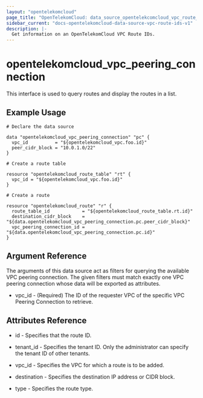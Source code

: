 ```yaml
---
layout: "opentelekomcloud"
page_title: "OpenTelekomCloud: data_source_opentelekcomcloud_vpc_route_ids_v1"
sidebar_current: "docs-opentelekomcloud-data-source-vpc-route-ids-v1"
description: |-
  Get information on an OpenTelekomCloud VPC Route IDs.
---
```


# opentelekomcloud_vpc_peering_connection

This interface is used to query routes and display the routes in a list.

## Example Usage

```hcl
# Declare the data source

data "opentelekomcloud_vpc_peering_connection" "pc" {
  vpc_id          = "${opentelekomcloud_vpc.foo.id}"
  peer_cidr_block = "10.0.1.0/22"
}

# Create a route table

resource "opentelekomcloud_route_table" "rt" {
  vpc_id = "${opentelekomcloud_vpc.foo.id}"
}

# Create a route

resource "opentelekomcloud_route" "r" {
  route_table_id            = "${opentelekomcloud_route_table.rt.id}"
  destination_cidr_block    = "${data.opentelekomcloud_vpc_peering_connection.pc.peer_cidr_block}"
  vpc_peering_connection_id = "${data.opentelekomcloud_vpc_peering_connection.pc.id}"
}
```

## Argument Reference

The arguments of this data source act as filters for querying the available VPC peering connection. The given filters must match exactly one VPC peering connection whose data will be exported as attributes.

- vpc_id - (Required) The ID of the requester VPC of the specific VPC Peering Connection to retrieve.

## **Attributes Reference**

- id - Specifies that the route ID.

- tenant_id - Specifies the tenant ID. Only the administrator can specify the tenant ID of other tenants.

- vpc_id - Specifies the VPC for which a route is to be added.

- destination - Specifies the destination IP address or CIDR block.

- type - Specifies the route type.